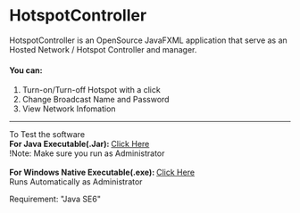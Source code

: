 # HotspotController
HotspotController is an OpenSource JavaFXML application that serve as an Hosted Network / Hotspot Controller and manager.
<h4>You can:</h4>
<ol>
<li>Turn-on/Turn-off Hotspot with a click</li>
<li>Change Broadcast Name and Password</li>
<li>View Network Infomation</li>
  </ol>
  <hr>
  <p> To Test the software 
    <br>
    <b>For Java Executable(.Jar): </b>
    <a href="https://github.com/Marvin-Tunji-ola/HotspotController/raw/master/out/artifacts/HotspotController/HotspotController.jar">Click Here</a>
    <br/>!Note: Make sure you run as Administrator
    <br />
    <br />
    <b>For Windows Native Executable(.exe): </b>
    <a href="https://github.com/Marvin-Tunji-ola/HotspotController/raw/master/HotspotController.exe">Click Here </a>
    <br />Runs Automatically as Administrator  
    <p> Requirement: "Java SE6" </p>
   </p>


